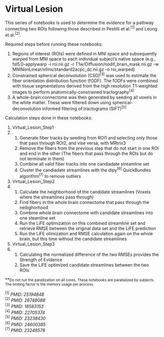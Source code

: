 # Virtual Lesion
This series of notebooks is used to determine the evidence for a pathway connecting two ROIs following those described in Pestilli et al.<sup>[1]</sup> and Leong et al.<sup>[2]</sup>.

Required steps before running these notebooks:

<ol>
    <li>Regions of interest (ROIs) were defined in MNI space and subsequently warped from MNI space to each individual subject’s native space (e.g., fsl5.0-applywarp -i roi.nii.gz  -r T1w/Diffusion/nodif_brain_mask.nii.gz -w MNINonLinear/xfms/standard2acpc_dc.nii.gz -o roi_warped)</li>
    <li>Constrained spherical deconvolution (CSD)<sup>[3]</sup> was used to estimate the fiber orientation distribution function (fODF). The fODFs were combined with tissue segmentations derived from the high resolution T1-weighted images to perform anatomically-constrained tractography<sup>[4]</sup></li>
    <li>A whole-brain connectome was then generated by seeding all voxels in the white matter. These were filtered down using spherical-deconvolution informed filtering of tractograms (SIFT)<sup>[5]</sup> </li>
</ol>

Calculation steps done in these notebooks:

<ol>
    <li>Virtual_Lesion_Step1</li>
    <li>
        <ol>
            <li>Generate fiber tracks by seeding from ROI1 and selecting only those that pass through ROI2, and vise versa, with MRtrix3</li>
            <li>Remove the fibers from the previous step that do not start in one ROI and end in the other (The fibers that pass through the ROIs but do not terminate in them)</li>
            <li>Combine all valid fiber tracks into one candiadate streamline set</li>
            <li>Cluster the candiadate streamlines with the dipy<sup>[6]</sup> QuickBundles algorithm<sup>[7]</sup> to remove outliers</li>
        </ol>
    </li>
    <li>Virtual_Lesion_Step2</li>
    <li>
        <ol>
            <li>Calculate the neighborhood of the candidate streamlines (Voxels where the streamlines pass through)</li>
            <li>Find fibers in the whole brain connectome that pass through the neibghorhood</li>
            <li>Combine whole brain connectome with candidate streamlines into one steamline set</li>
            <li>Run the LiFE optimization on this combined streamline set and retrieve RMSE between the original data set and the LiFE prediction</li>
            <li>Run the LiFE otimization and RMSE calculation again on the whole brain, but this time without the candidate streamlines</li>
        </ol>
    </li>
    <li>Virtual_Lesion_Step3</li>
    <li>
        <ol>
            <li>Calculating the normalized difference of the two RMSEs provides the Strength of Evidence</li>
            <li>Save the LiFE optimized candidate streamlines between the two ROIs</li>
        </ol>
    </li>
</ol>

**<small>Do not run the parallization on all cores. These notebooks are parallalized by subjects. The limiting factor is the memory usage per process.</small>

<sup>[1]</sup> <i>PMID: 25194848</i> <br/>
<sup>[2]</sup> <i>PMID: 26748088</i> <br/>
<sup>[3]</sup> <i>PMID: 18583153</i> <br/>
<sup>[4]</sup> <i>PMID: 22705374</i> <br/>
<sup>[5]</sup> <i>PMID: 23238430</i> <br/>
<sup>[6]</sup> <i>PMID: 24600385</i> <br/>
<sup>[7]</sup> <i>PMID: 23248578</i> <br/>
